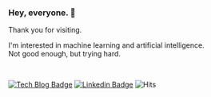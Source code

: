 ### Hey, everyone. 👋
Thank you for visiting.
  
I'm interested in machine learning and artificial intelligence.  
Not good enough, but trying hard.

<br>

[![Tech Blog Badge](http://img.shields.io/badge/-Tech%20blog-black?style=flat-square&logo=github&link=https://illiiillll.github.io/)](https://illiiillll.github.io/)
[![Linkedin Badge](https://img.shields.io/badge/-LinkedIn-blue?style=flat-square&logo=Linkedin&logoColor=white&link=https://www.linkedin.com/in/illiiillll/)](https://www.linkedin.com/in/illiiillll/)
![Hits](https://hits.seeyoufarm.com/api/count/incr/badge.svg?url=https%3A%2F%2Fgithub.com%2FIllIIIllll)
<!--
**IllIIIllll/IllIIIllll** is a ✨ _special_ ✨ repository because its `README.md` (this file) appears on your GitHub profile.

Here are some ideas to get you started:

- 🔭 I’m currently working on ...
- 🌱 I’m currently learning ...
- 👯 I’m looking to collaborate on ...
- 🤔 I’m looking for help with ...
- 💬 Ask me about ...
- 📫 How to reach me: ...
- 😄 Pronouns: ...
- ⚡ Fun fact: ...
-->
